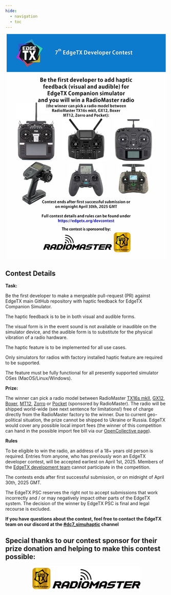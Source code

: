 ```yaml
---
hide:
  - navigation
  - toc
---
```


<p></p> 
<p align="center">
<a><img src="/assets/dc7_poster.jpg?raw=true" align="center" width="497"></a>
</P>

## **Contest Details**

**Task:**

Be the first developer to make a mergeable pull-request (PR) against EdgeTX main GitHub repository with haptic feedback for EdgeTX Companion Simulator.

The haptic feedback is to be in both visual and audible forms.

The visual form is in the event sound is not available or inaudible on the simulator device, and the audible form is to substitute for the physical vibration of a radio hardware.

The haptic feature is to be implemented for all use cases.

Only simulators for radios with factory installed haptic feature are required to be supported.

The feature must be fully functional for all presently supported simulator OSes (MacOS/Linux/Windows).


**Prize:**

The winner can pick a radio model between RadioMaster [TX16s mkII](https://www.radiomasterrc.com/products/tx16s-mark-ii-radio-controller), [GX12](https://www.radiomasterrc.com/products/gx12-dual-band-gemini-x-radio-controller), [Boxer](https://www.radiomasterrc.com/products/boxer-radio-controller-m2), [MT12](https://www.radiomasterrc.com/products/mt12-surface-radio-controller), [Zorro](https://www.radiomasterrc.com/products/zorro-radio-controller) or [Pocket](https://www.radiomasterrc.com/products/pocket-radio-controller-m2) (sponsored by RadioMaster). The radio will be shipped world-wide (see next sentence for limitations!) free of charge directly from the RadioMaster factory to the winner. Due to current geo-political situation, the prize cannot be shipped to Ukraine or Russia. EdgeTX would cover any possible local import fees (the winner of this competition can hand in the possible import fee bill via our [OpenCollective page](https://opencollective.com/edgetx/expenses/new)).


**Rules**

To be eligible to win the radio, an address of a 18+ years old person is required. Entries from anyone, who has previously won an EdgeTX developer contest, will be accepted earliest on April 1st, 2025. Members of the <a href="https://edgetx.org/bylaws/#edgetx-development-team">EdgeTX development team</a> cannot participate in the competition.

The contests ends after first successful submission, or on midnight of April 30th, 2025 GMT.

The EdgeTX PSC reserves the right not to accept submissions that work incorrectly and / or may negatively impact other parts of the EdgeTX system. The decision of the winner by EdgeTX PSC is final and legal recourse is excluded.


**If you have questions about the contest, feel free to contact the EdgeTX team on our discord at the [#dc7_simuhaptic](https://discord.com/channels/839849772864503828/1344660513933754388) channel**


## **Special thanks to our contest sponsor for their prize donation and helping to make this contest possible:**

<p></p> 
<p align="center">
<a href="https://www.radiomasterrc.com/" target="_blank"><img src="/assets/RadioMasterGold.png?raw=true" align="center" width="344"></a>
</p>
